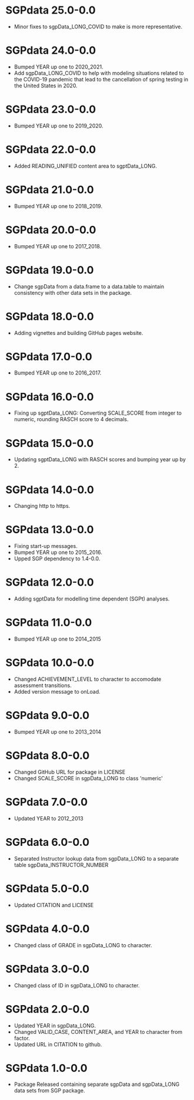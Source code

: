 # SGPdata 25.0-0.0

* Minor fixes to sgpData_LONG_COVID to make is more representative.

# SGPdata 24.0-0.0

* Bumped YEAR up one to 2020_2021.
* Add sgpData_LONG_COVID to help with modeling situations related to the COVID-19 pandemic that lead to the cancellation of spring testing in the United States in 2020.

# SGPdata 23.0-0.0

* Bumped YEAR up one to 2019_2020.

# SGPdata 22.0-0.0

* Added READING_UNIFIED content area to sgptData_LONG.

# SGPdata 21.0-0.0

* Bumped YEAR up one to 2018_2019.

# SGPdata 20.0-0.0

* Bumped YEAR up one to 2017_2018.

# SGPdata 19.0-0.0

* Change sgpData from a data.frame to a data.table to maintain consistency with other data sets in the package.

# SGPdata 18.0-0.0

* Adding vignettes and building GitHub pages website.

# SGPdata 17.0-0.0

* Bumped YEAR up one to 2016_2017.

# SGPdata 16.0-0.0

* Fixing up sgptData_LONG: Converting SCALE_SCORE from integer to numeric, rounding RASCH score to 4 decimals.

# SGPdata 15.0-0.0

* Updating sgptData_LONG with RASCH scores and bumping year up by 2.

# SGPdata 14.0-0.0

* Changing http to https.

# SGPdata 13.0-0.0

* Fixing start-up messages.
* Bumped YEAR up one to 2015_2016.
* Upped SGP dependency to 1.4-0.0.

# SGPdata 12.0-0.0

* Adding sgptData for modelling time dependent (SGPt) analyses.

# SGPdata 11.0-0.0

* Bumped YEAR up one to 2014_2015

# SGPdata 10.0-0.0

* Changed ACHIEVEMENT_LEVEL to character to accomodate assessment transitions.
* Added version message to onLoad.

# SGPdata 9.0-0.0

* Bumped YEAR up one to 2013_2014

# SGPdata 8.0-0.0

* Changed GitHub URL for package in LICENSE
* Changed SCALE_SCORE in sgpData_LONG to class 'numeric'

# SGPdata 7.0-0.0

* Updated YEAR to 2012_2013

# SGPdata 6.0-0.0

* Separated Instructor lookup data from sgpData_LONG to a separate table sgpData_INSTRUCTOR_NUMBER

# SGPdata 5.0-0.0

* Updated CITATION and LICENSE

# SGPdata 4.0-0.0

* Changed class of GRADE in sgpData_LONG to character.

# SGPdata 3.0-0.0

* Changed class of ID in sgpData_LONG to character.

# SGPdata 2.0-0.0

* Updated YEAR in sgpData_LONG.
* Changed VALID_CASE, CONTENT_AREA, and YEAR to character from factor.
* Updated URL in CITATION to github.

# SGPdata 1.0-0.0

* Package Released containing separate sgpData and sgpData_LONG data sets from SGP package.

